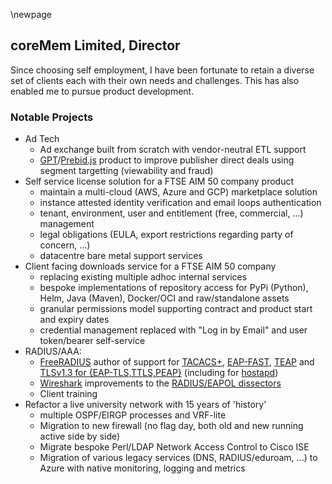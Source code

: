 \newpage

## coreMem Limited, Director

Since choosing self employment, I have been fortunate to retain a diverse set of clients each with their own needs and challenges. This has also enabled me to pursue product development.

### Notable Projects

 * Ad Tech
   * Ad exchange built from scratch with vendor-neutral ETL support
   * [GPT](https://developers.google.com/publisher-tag/guides/get-started)/[Prebid.js](https://prebid.org/product-suite/prebid-js/) product to improve publisher direct deals using segment targetting (viewability and fraud)
 * Self service license solution for a FTSE AIM 50 company product
   * maintain a multi-cloud (AWS, Azure and GCP) marketplace solution
   * instance attested identity verification and email loops authentication
   * tenant, environment, user and entitlement (free, commercial, ...) management
   * legal obligations (EULA, export restrictions regarding party of concern, ...)
   * datacentre bare metal support services
 * Client facing downloads service for a FTSE AIM 50 company
   * replacing existing multiple adhoc internal services
   * bespoke implementations of repository access for PyPi (Python), Helm, Java (Maven), Docker/OCI and raw/standalone assets
   * granular permissions model supporting contract and product start and expiry dates
   * credential management replaced with "Log in by Email" and user token/bearer self-service
 * RADIUS/AAA:
   * [FreeRADIUS](https://freeradius.org/) author of support for [TACACS+](https://github.com/FreeRADIUS/freeradius-server/commit/6a59647304955d984f2edddca1ccb5828d8c25ee), [EAP-FAST](https://github.com/FreeRADIUS/freeradius-server/commit/30a5d9c0f9eb5436ccba1a06dac3dc8c51878ce9), [TEAP](https://github.com/FreeRADIUS/freeradius-server/commit/3aac110c48b3ecf2a848eb109b4bcb696b6adf47) and [TLSv1.3 for {EAP-TLS,TTLS,PEAP}](https://github.com/FreeRADIUS/freeradius-server/pull/3516) (including for [hostapd](https://w1.fi/cgit/hostap/log/?id=0dee287c84e5a8a678f96ed510d19cd2831694d2&qt=range&q=9acf8da223657e3948351cc1bbab355b3d2469ae..0dee287c84e5a8a678f96ed510d19cd2831694d2&showmsg=1))
   * [Wireshark](https://wireshark.org/) improvements to the [RADIUS/EAPOL dissectors](https://gitlab.com/wireshark/wireshark/-/merge_requests?scope=all&state=all&author_username=jimdigriz)
   * Client training
 * Refactor a live university network with 15 years of 'history'
   * multiple OSPF/EIRGP processes and VRF-lite
   * Migration to new firewall (no flag day, both old and new running active side by side)
   * Migrate bespoke Perl/LDAP Network Access Control to Cisco ISE
   * Migration of various legacy services (DNS, RADIUS/eduroam, ...) to Azure with native monitoring, logging and metrics
